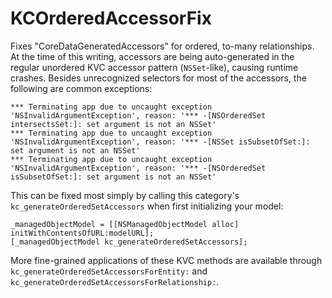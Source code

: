 KCOrderedAccessorFix
====================

Fixes "CoreDataGeneratedAccessors" for ordered, to-many relationships. At the time of this writing, accessors are being auto-generated in the regular unordered KVC accessor pattern (`NSSet`-like), causing runtime crashes. Besides unrecognized selectors for most of the accessors, the following are common exceptions:

```
*** Terminating app due to uncaught exception 'NSInvalidArgumentException', reason: '*** -[NSOrderedSet intersectsSet:]: set argument is not an NSSet'
*** Terminating app due to uncaught exception 'NSInvalidArgumentException', reason: '*** -[NSSet isSubsetOfSet:]: set argument is not an NSSet'
*** Terminating app due to uncaught exception 'NSInvalidArgumentException', reason: '*** -[NSOrderedSet isSubsetOfSet:]: set argument is not an NSSet'
```

This can be fixed most simply by calling this category's `kc_generateOrderedSetAccessors` when first initializing your model:

```
_managedObjectModel = [[NSManagedObjectModel alloc] initWithContentsOfURL:modelURL];
[_managedObjectModel kc_generateOrderedSetAccessors];
```

More fine-grained applications of these KVC methods are available through `kc_generateOrderedSetAccessorsForEntity:` and `kc_generateOrderedSetAccessorsForRelationship:`.
